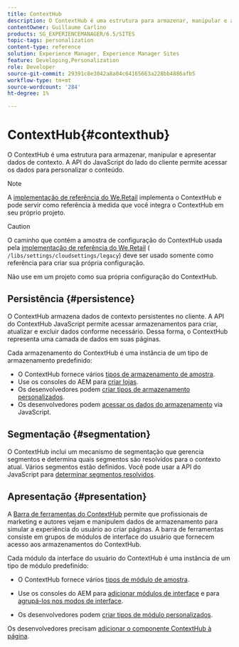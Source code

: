```yaml
---
title: ContextHub
description: O ContextHub é uma estrutura para armazenar, manipular e apresentar dados de contexto
contentOwner: Guillaume Carlino
products: SG_EXPERIENCEMANAGER/6.5/SITES
topic-tags: personalization
content-type: reference
solution: Experience Manager, Experience Manager Sites
feature: Developing,Personalization
role: Developer
source-git-commit: 29391c8e3042a8a04c64165663a228bb4886afb5
workflow-type: tm+mt
source-wordcount: '284'
ht-degree: 1%

---
```


# ContextHub{#contexthub}

O ContextHub é uma estrutura para armazenar, manipular e apresentar dados de contexto. A API do JavaScript do lado do cliente permite acessar os dados para personalizar o conteúdo.

>[!NOTE]
>
>A [implementação de referência do We.Retail](/help/sites-developing/we-retail.md) implementa o ContextHub e pode servir como referência à medida que você integra o ContextHub em seu próprio projeto.

>[!CAUTION]
>
>O caminho que contém a amostra de configuração do ContextHub usada pela [implementação de referência do We.Retail](/help/sites-developing/we-retail.md) ( `/libs/settings/cloudsettings/legacy`) deve ser usado somente como referência para criar sua própria configuração.
>
>Não use em um projeto como sua própria configuração do ContextHub.

## Persistência {#persistence}

O ContextHub armazena dados de contexto persistentes no cliente. A API do ContextHub JavaScript permite acessar armazenamentos para criar, atualizar e excluir dados conforme necessário. Dessa forma, o ContextHub representa uma camada de dados em suas páginas.

Cada armazenamento do ContextHub é uma instância de um tipo de armazenamento predefinido:

* O ContextHub fornece vários [tipos de armazenamento de amostra](/help/sites-developing/ch-samplestores.md).
* Use os consoles do AEM para [criar lojas](ch-configuring.md#creating-a-contexthub-store).
* Os desenvolvedores podem [criar tipos de armazenamento personalizados](/help/sites-developing/ch-extend.md#creating-custom-store-candidates).
* Os desenvolvedores podem [acessar os dados do armazenamento](/help/sites-developing/ch-adding.md#interacting-with-contexthub-stores) via JavaScript.

## Segmentação {#segmentation}

O ContextHub inclui um mecanismo de segmentação que gerencia segmentos e determina quais segmentos são resolvidos para o contexto atual. Vários segmentos estão definidos. Você pode usar a API do JavaScript para [determinar segmentos resolvidos](/help/sites-developing/ch-adding.md#determining-resolved-contexthub-segments).

## Apresentação {#presentation}

A [Barra de ferramentas do ContextHub](/help/sites-authoring/ch-previewing.md) permite que profissionais de marketing e autores vejam e manipulem dados de armazenamento para simular a experiência do usuário ao criar páginas. A barra de ferramentas consiste em grupos de módulos de interface do usuário que fornecem acesso aos armazenamentos do ContextHub.

Cada módulo da interface do usuário do ContextHub é uma instância de um tipo de módulo predefinido:

* O ContextHub fornece vários [tipos de módulo de amostra](/help/sites-developing/ch-samplemodules.md).
* Use os consoles do AEM para [adicionar módulos de interface](ch-configuring.md#adding-a-ui-module) e para [agrupá-los nos modos de interface](ch-configuring.md#adding-a-ui-mode).

* Os desenvolvedores podem [criar tipos de módulo personalizados](/help/sites-developing/ch-extend.md#creating-contexthub-ui-module-types).

Os desenvolvedores precisam [adicionar o componente ContextHub à página](/help/sites-developing/ch-adding.md).
